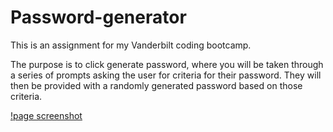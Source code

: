 # Password-generator


This is an assignment for my Vanderbilt coding bootcamp.

The purpose is to click generate password, where you will be taken through a series of prompts asking the user for criteria for their password. They will then be provided with a randomly generated password based on those criteria.

[!page screenshot](password-generator/password-generator/screen-capture.jpg)
